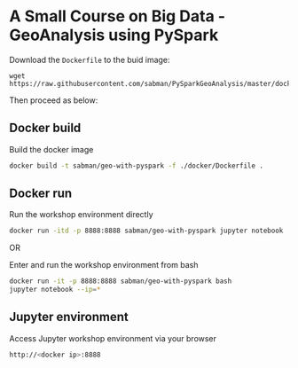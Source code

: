 # A Small Course on Big Data - GeoAnalysis using PySpark

Download the `Dockerfile` to the buid image:

```
wget https://raw.githubusercontent.com/sabman/PySparkGeoAnalysis/master/docker/Dockerfile
```

Then proceed as below:

## Docker build
Build the docker image
```sh
docker build -t sabman/geo-with-pyspark -f ./docker/Dockerfile .
```

## Docker run

Run the workshop environment directly
```sh
docker run -itd -p 8888:8888 sabman/geo-with-pyspark jupyter notebook '--ip=*'
```

OR

Enter and run the workshop environment from bash
```sh
docker run -it -p 8888:8888 sabman/geo-with-pyspark bash
jupyter notebook --ip=*
```

## Jupyter environment
Access Jupyter workshop environment via your browser
```sh
http://<docker ip>:8888
```
